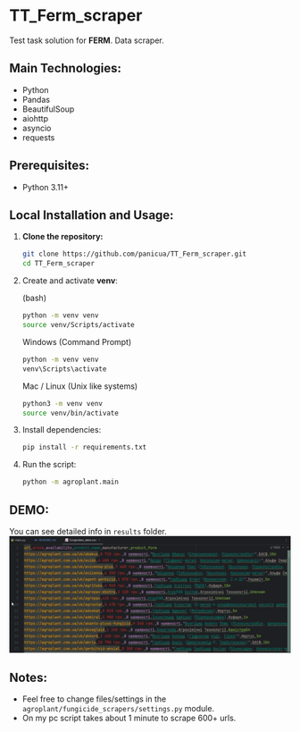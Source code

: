 # TT_Ferm_scraper
Test task solution for **FERM**.
Data scraper.

## Main Technologies:
- Python
- Pandas
- BeautifulSoup
- aiohttp
- asyncio
- requests

## Prerequisites:
- Python 3.11+

## Local Installation and Usage:
1. **Clone the repository:**

   ```sh
   git clone https://github.com/panicua/TT_Ferm_scraper.git
   cd TT_Ferm_scraper
   ```
   
2. Create and activate **venv**:

   (bash)
   ```sh
   python -m venv venv
   source venv/Scripts/activate
   ```
   
   Windows (Command Prompt)
   ```sh
   python -m venv venv
   venv\Scripts\activate
   ```
   
   Mac / Linux (Unix like systems)
   ```sh
   python3 -m venv venv
   source venv/bin/activate
   ```

3. Install dependencies:
   
   ```sh
   pip install -r requirements.txt
   ```

4. Run the script:
   ```sh
   python -m agroplant.main
   ```
   
## DEMO:
You can see detailed info in `results` folder.
![scrape_data_result.png](demo_images%2Fscrape_data_result.png)

## Notes:
- Feel free to change files/settings in the `agroplant/fungicide_scrapers/settings.py` module.
- On my pc script takes about 1 minute to scrape 600+ urls.
